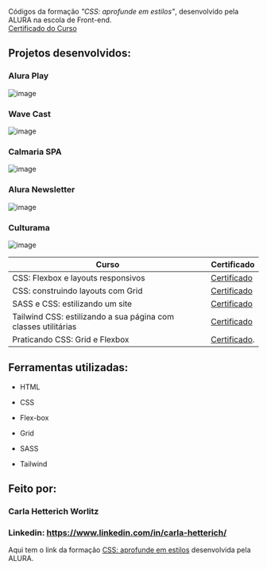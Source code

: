 Códigos da formação *"CSS: aprofunde em estilos"*,  desenvolvido pela ALURA na escola de Front-end. 
<br>
[Certificado do Curso](https://cursos.alura.com.br/user/hetterichcarla/degree-css-estilos-691591/certificate)

<h2> Projetos desenvolvidos: </h2>

<h3>Alura Play</h3>

![image](https://github.com/cahetterich/css-advanced/assets/148469247/4392e004-f975-49f4-8d49-4ec5a0d2ddd2)

<h3>Wave Cast</h3>

![image](https://github.com/cahetterich/css-advanced/assets/148469247/55540e5f-f1a7-4179-a011-7846d40f8b3c)

<h3>Calmaria SPA</h3>

![image](https://github.com/cahetterich/css-advanced/assets/148469247/da34def9-4938-491a-99bb-5b896d387452)

<h3>Alura Newsletter</h3>

![image](https://github.com/cahetterich/css-advanced/assets/148469247/4d0891b4-8c55-4b4e-9ae3-dcb6c25ab645)

<h3>Culturama</h3>

![image](https://github.com/cahetterich/css-advanced/assets/148469247/2f92d031-0d86-4a80-bd78-f9db0393233b)

| Curso | Certificado |
| ------ | ------ |
| CSS: Flexbox e layouts responsivos | [Certificado](https://cursos.alura.com.br/user/hetterichcarla/course/css-flexbox-layouts-responsivos/certificate) |
| CSS: construindo layouts com Grid | [Certificado](https://cursos.alura.com.br/user/hetterichcarla/course/css-construindo-layouts-com-grid/certificate) |
| SASS e CSS: estilizando um site | [Certificado](https://cursos.alura.com.br/user/hetterichcarla/course/sass-css-estilizando-site/certificate) |
| Tailwind CSS: estilizando a sua página com classes utilitárias | [Certificado](https://cursos.alura.com.br/user/hetterichcarla/course/tailwind-css-estilizando-pagina-classes-utilitarias/certificate) |
| Praticando CSS: Grid e Flexbox | [Certificado](https://cursos.alura.com.br/user/hetterichcarla/course/praticando-css-grid-flexbox/certificate).

## Ferramentas utilizadas:

* HTML

* CSS

* Flex-box

* Grid

* SASS

* Tailwind

## Feito por:

### Carla Hetterich Worlitz

### Linkedin: https://www.linkedin.com/in/carla-hetterich/

Aqui tem o link da formação [CSS: aprofunde em estilos](https://cursos.alura.com.br/user/hetterichcarla/degree-css-estilos-691591/certificate) desenvolvida pela ALURA.



